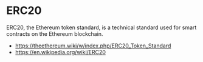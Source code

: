 # ERC20

ERC20, the Ethereum token standard, is a technical standard used for smart contracts on the Ethereum blockchain.

- https://theethereum.wiki/w/index.php/ERC20_Token_Standard
- https://en.wikipedia.org/wiki/ERC20